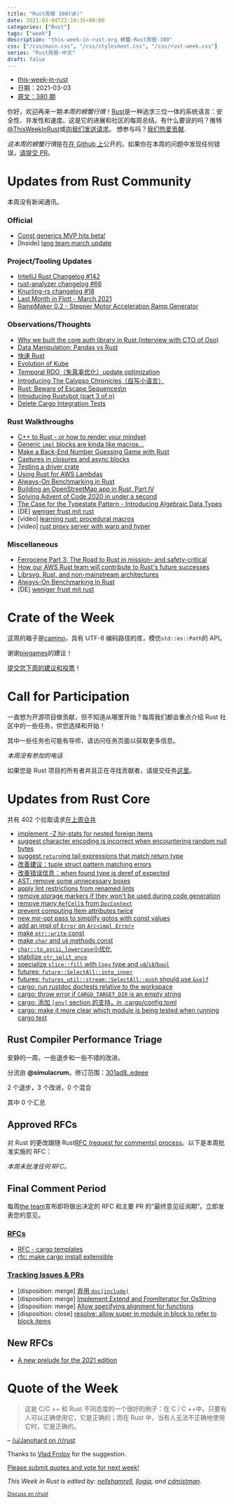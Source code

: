 ```yaml
---
title: "Rust周报 380(译)"
date: 2021-03-04T21:10:35+08:00
categories: ["Rust"]
tags: ["week"]
description: "this-week-in-rust.org 螃蟹-Rust周报-380"
css: ["/css/main.css", "/css/stylesheet.css", "/css/rust-week.css"]
series: "Rust周报-中文"
draft: false
---
```


- [this-week-in-rust](https://this-week-in-rust.org)
- 日期：2021-03-03
- [原文：380 期](https://this-week-in-rust.org/blog/2021/03/03/this-week-in-rust-380/)

你好，欢迎再来一期*本周的螃蟹行情*！[Rust](http://rust-lang.org)是一种追求三位一体的系统语言：安全性、并发性和速度。这是它的进展和社区的每周总结。有什么要说的吗？推特[@ThisWeekInRust](https://twitter.com/ThisWeekInRust)或[向我们发送请求](https://github.com/cmr/this-week-in-rust)。 想参与吗？[我们热爱贡献](https://github.com/rust-lang/rust/blob/master/CONTRIBUTING.md).

*这本周的螃蟹行情*是在[在 Github 上](https://github.com/cmr/this-week-in-rust)公开的。如果你在本周的问题中发现任何错误，[请提交 PR](https://github.com/cmr/this-week-in-rust/pulls)。

# Updates from Rust Community

本周没有新闻通讯。

### Official

- [Const generics MVP hits beta!](https://blog.rust-lang.org/2021/02/26/const-generics-mvp-beta.html)
- \[Inside] [lang team march update](https://blog.rust-lang.org/inside-rust/2021/03/03/lang-team-mar-update.html)

### Project/Tooling Updates

- [IntelliJ Rust Changelog #142](https://intellij-rust.github.io/2021/03/01/changelog-142.html)
- [rust-analyzer changelog #66](https://rust-analyzer.github.io/thisweek/2021/03/01/changelog-66.html)
- [Knurling-rs changelog #18](https://ferrous-systems.com/blog/knurling-changelog-18/)
- [Last Month in Flott - March 2021](https://flott-motion.org/news/last-month-in-flott-march-2021/)
- [RampMaker 0.2 - Stepper Motor Acceleration Ramp Generator](https://flott-motion.org/news/ramp-maker-0-2/)

### Observations/Thoughts

- [Why we built the core auth library in Rust (interview with CTO of Oso)](https://console.dev/qa/oso-sam-scott/)
- [Data Manipulation: Pandas vs Rust](https://able.bio/haixuanTao/data-manipulation-pandas-vs-rust--1d70e7fc)
- [快速 Rust](https://gist.github.com/little-dude/674de61df7f48547bdcc5bbe2860563d)
- [Evolution of Kube](https://clux.github.io/probes/post/2021-02-28-kube-evolution/)
- [Temporal RDO（失真率优化）update optimization](https://dev.to/luzero/temporal-rdo-update-optimization-2pf1)
- [Introducing The Calypso Chronicles（自写小语言）](https://dev.to/thepuzzlemaker/introducing-the-calypso-chronicles-1ff8)
- [Rust: Beware of Escape Sequences\\n](https://d3lm.medium.com/rust-beware-of-escape-sequences-85ec90e9e243#ee0e-58229fc84d02)
- [Introducing Rustybot (part 3 of n)](https://objectdisoriented.evokewonder.com/posts/introducing-rustybot-part-3/)
- [Delete Cargo Integration Tests](https://matklad.github.io/2021/02/27/delete-cargo-integration-tests.html)

### Rust Walkthroughs

- [C++ to Rust - or how to render your mindset](https://jduchniewicz.com/posts/2021/02/c-to-rust-or-how-to-render-your-mindset/)
- [Generic `impl` blocks are kinda like macros...](https://dev.to/somedood/generic-impl-blocks-are-kinda-like-macros-1aa0)
- [Make a Back-End Number Guessing Game with Rust](https://dev.to/xinnks/make-a-back-end-number-guessing-game-with-rust-1hkj)
- [Captures in closures and async blocks](https://www.fpcomplete.com/blog/captures-closures-async/)
- [Testing a driver crate](https://ferrous-systems.com/blog/test-driver-crate/)
- [Using Rust for AWS Lambdas](https://beanseverywhere.xyz/blog/rust-lambda)
- [Always-On Benchmarking in Rust](https://medium.com/edge-node-engineering/always-on-benchmarking-in-rust-d23f2bac1c1d)
- [Building an OpenStreetMap app in Rust, Part IV](https://blogg.bekk.no/building-an-openstreetmap-app-in-rust-part-iv-d82ebc245381)
- [Solving Advent of Code 2020 in under a second](https://timvisee.com/blog/solving-aoc-2020-in-under-a-second/)
- [The Case for the Typestate Pattern - Introducing Algebraic Data Types](https://www.novatec-gmbh.de/en/blog/the-case-for-the-typestate-pattern-introducing-algebraic-data-types/)
- \[DE] [weniger frust mit rust](https://www.golem.de/news/programmiersprachen-weniger-frust-mit-rust-2102-154243.html)
- \[video] [learning rust: procedural macros](https://youtu.be/9IbYBl48eTQ)
- \[video] [rust proxy server with warp and hyper](https://youtu.be/eIllaNZisiU)

### Miscellaneous

- [Ferrocene Part 3: The Road to Rust in mission- and safety-critical](https://ferrous-systems.com/blog/ferrocene-update-three-the-road/)
- [How our AWS Rust team will contribute to Rust's future successes](https://aws.amazon.com/blogs/opensource/how-our-aws-rust-team-will-contribute-to-rusts-future-successes/)
- [Librsvg, Rust, and non-mainstream architectures](https://people.gnome.org/~federico/blog/librsvg-rust-and-non-mainstream-architectures.html)
- [Always-On Benchmarking In Rust](https://medium.com/edge-node-engineering/always-on-benchmarking-in-rust-d23f2bac1c1d)
- \[DE] [weniger frust mit rust](https://www.golem.de/news/programmiersprachen-weniger-frust-mit-rust-2102-154243.html)

# Crate of the Week

这周的箱子是[camino](https://crates.io/crates/camino)，具有 UTF-8 编码路径的库，模仿`std::os::Path`的 API。

谢谢[piegames](https://users.rust-lang.org/t/crate-of-the-week/2704/886)的建议！

[提交您下周的建议和投票][submit_crate]！

[submit_crate]: https://users.rust-lang.org/t/crate-of-the-week/2704

# Call for Participation

一直想为开源项目做贡献，但不知道从哪里开始？每周我们都会重点介绍 Rust 社区中的一些任务，供您选择和开始！

其中一些任务也可能有导师，请访问任务页面以获取更多信息。

_本周没有参加的电话_

如果您是 Rust 项目的所有者并且正在寻找贡献者，请提交任务[这里][guidelines]。

[guidelines]: https://users.rust-lang.org/t/twir-call-for-participation/4821

# Updates from Rust Core

共有 402 个拉取请求[在上周合并][merged]

[merged]: https://github.com/search?q=is%3Apr+org%3Arust-lang+is%3Amerged+merged%3A2021-02-22..2021-03-01

- [implement -Z hir-stats for nested foreign items](https://github.com/rust-lang/rust/pull/82258)
- [suggest character encoding is incorrect when encountering random null bytes](https://github.com/rust-lang/rust/pull/81856)
- [suggest `return`ing tail expressions that match return type](https://github.com/rust-lang/rust/pull/81769)
- [改善建议：tuple struct pattern matching errors](https://github.com/rust-lang/rust/pull/81235)
- [改善错误信息：when found type is deref of expected](https://github.com/rust-lang/rust/pull/82364)
- [AST: remove some unnecessary boxes](https://github.com/rust-lang/rust/pull/82321)
- [apply lint restrictions from renamed lints](https://github.com/rust-lang/rust/pull/82620)
- [remove storage markers if they won't be used during code generation](https://github.com/rust-lang/rust/pull/78360)
- [remove many `RefCell`s from `DocContext`](https://github.com/rust-lang/rust/pull/82305)
- [prevent computing Item attributes twice](https://github.com/rust-lang/rust/pull/82265)
- [new mir-opt pass to simplify gotos with const values](https://github.com/rust-lang/rust/pull/80475)
- [add an impl of `Error` on `Arc<impl Error>`](https://github.com/rust-lang/rust/pull/80553)
- [make `ptr::write` const](https://github.com/rust-lang/rust/pull/81167)
- [make `char` and `u8` methods const](https://github.com/rust-lang/rust/pull/82078)
- [`char::to_ascii_lowercase`小优化](https://github.com/rust-lang/rust/pull/81837)
- [stabilize `str_split_once`](https://github.com/rust-lang/rust/pull/81940)
- [specialize `slice::fill` with `Copy` type and `u8`/`i8`/`bool`](https://github.com/rust-lang/rust/pull/81874)
- [futures: `future::SelectAll::into_inner`](https://github.com/rust-lang/futures-rs/pull/2363)
- [futures: `futures_util::stream::SelectAll::push` should use `&self`](https://github.com/rust-lang/futures-rs/pull/2293)
- [cargo: run rustdoc doctests relative to the workspace](https://github.com/rust-lang/cargo/pull/9105)
- [cargo: throw error if `CARGO_TARGET_DIR` is an empty string](https://github.com/rust-lang/cargo/pull/8939)
- [cargo: 添加 `[env]` section 的支持，in .cargo/config.toml](https://github.com/rust-lang/cargo/pull/9175)
- [cargo: make it more clear which module is being tested when running cargo test](https://github.com/rust-lang/cargo/pull/9195)

## Rust Compiler Performance Triage

安静的一周，一些退步和一些不错的改进。

分流由 **@simulacrum**。修订范围：[301ad8..edeee](https://perf.rust-lang.org/?start=301ad8a4fa3ea56fb980443b7997c8f9d72dd717&end=edeee915b1c52f97411e57ef6b1a8bd46548a37a&absolute=false&stat=instructions%3Au)

2 个退步，3 个改进，0 个混合

其中 0 个汇总

## Approved RFCs

对 Rust 的更改跟随 Rust[RFC (request for comments) process](https://github.com/rust-lang/rfcs#rust-rfcs)。以下是本周批准实施的 RFC：

_本周未批准任何 RFC。_

## Final Comment Period

每周[the team](https://www.rust-lang.org/team.html)宣布即将做出决定的 RFC 和主要 PR 的“最终意见征询期”。立即发表您的意见。

### [RFCs](https://github.com/rust-lang/rfcs/labels/final-comment-period)

- [RFC - cargo templates](https://github.com/rust-lang/rfcs/pull/2922)
- [rfc: make cargo install extensible](https://github.com/rust-lang/rfcs/pull/2376)

### [Tracking Issues & PRs](https://github.com/rust-lang/rust/labels/final-comment-period)

- \[disposition: merge] [弃用 `doc(include)`](https://github.com/rust-lang/rust/pull/82539)
- \[disposition: merge] [Implement Extend and FromIterator for OsString](https://github.com/rust-lang/rust/pull/82121)
- \[disposition: merge] [Allow specifying alignment for functions](https://github.com/rust-lang/rust/pull/81234)
- \[disposition: close] [resolve: allow super in module in block to refer to block items](https://github.com/rust-lang/rust/pull/79309)

## New RFCs

- [A new prelude for the 2021 edition](https://github.com/rust-lang/rfcs/pull/3090)

# Quote of the Week

> 这是 C/C ++ 和 Rust 不同态度的一个很好的例子：在 C / C ++中，只要有人可以正确使用它，它是正确的；而在 Rust 中，当有人无法不正确地使用它时，它是正确的。

– [/u/Janohard on /r/rust](https://www.reddit.com/r/rust/comments/lt4u85/const_generics_mvp_hits_beta/goyg3v4/)

Thanks to [Vlad Frolov](https://users.rust-lang.org/t/twir-quote-of-the-week/328/1007) for the suggestion.

[Please submit quotes and vote for next week!](https://users.rust-lang.org/t/twir-quote-of-the-week/328)

_This Week in Rust is edited by: [nellshamrell](https://github.com/nellshamrell), [llogiq](https://github.com/llogiq), and [cdmistman](https://github.com/cdmistman)._

<small>[Discuss on r/rust](https://this-week-in-rust.org/blog/2021/03/03/this-week-in-rust-380/)</small>
